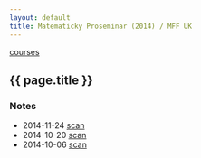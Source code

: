 ```yaml
---
layout: default
title: Matematicky Proseminar (2014) / MFF UK
---
```


[courses](.)

## {{ page.title }}

### Notes

* 2014-11-24 [scan](http://notes.drive.ondrejsika.com/mff/2014/matematicky-proseminar/2014-11-24.pdf)
* 2014-10-20 [scan](http://notes.drive.ondrejsika.com/mff/2014/matematicky-proseminar/2014-10-20.pdf)
* 2014-10-06 [scan](http://notes.drive.ondrejsika.com/mff/2014/matematicky-proseminar/2014-10-06.pdf)

